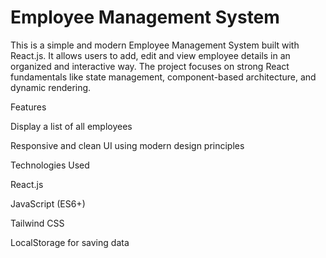 # Employee Management System
This is a simple and modern Employee Management System built with React.js. It allows users to add, edit and view employee details in an organized and interactive way. The project focuses on strong React fundamentals like state management, component-based architecture, and dynamic rendering.

Features

Display a list of all employees

Responsive and clean UI using modern design principles

Technologies Used

React.js

JavaScript (ES6+)

Tailwind CSS

LocalStorage for saving data  
